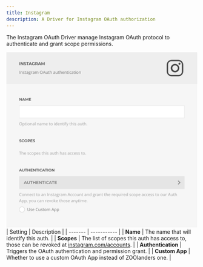 ```yaml
---
title: Instagram
description: A Driver for Instagram OAuth authorization
---
```


<!--@include: ./_partials/intro.md-->

The Instagram OAuth Driver manage Instagram OAuth protocol to authenticate and grant scope permissions.

![Instagram OAuth Driver](./assets/driver/instagram-oauth.webp)
| Setting | Description |
| ------- | ----------- |
| **Name** | The name that will identify this auth. |
| **Scopes** | The list of scopes this auth has access to, those can be revoked at [instagram.com/accounts](https://www.instagram.com/accounts/manage_access). |
| **Authentication** | Triggers the OAuth authentication and permission grant. |
| **Custom App** | Whether to use a custom OAuth App instead of ZOOlanders one. |
